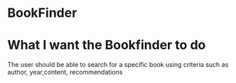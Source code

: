 # BookFinder 

# What I want the Bookfinder to do 
  The user should be able to search for a specific book using criteria such as author, year,content, recommendations